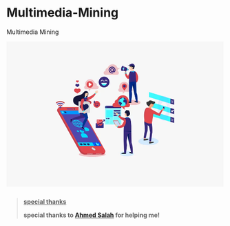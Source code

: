 # Multimedia-Mining
Multimedia Mining

![](imgs/Multimedia-Mining.webp)

### 

> <u>**special thanks**</u>
> 
> **special thanks to [Ahmed Salah](https://github.com/ahmedSalah-11) for helping me!**